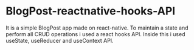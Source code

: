 # BlogPost-reactnative-hooks-API
It is a simple BlogPost app made on react-native. To maintain a state and perform all CRUD operations i used a react hooks API. Inside this i used useState, useReducer and useContext API.
